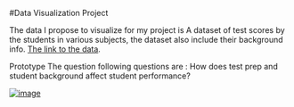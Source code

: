 #Data Visualization Project

The data I propose to visualize for my project is A dataset of test scores by the students in various subjects, the dataset also include their background info. [The link to the data](https://www.kaggle.com/spscientist/students-performance-in-exams).

Prototype
The question following questions are : How does test prep and student background affect student performance?

[![image](https://user-images.githubusercontent.com/44887761/65477243-b31a2e00-de53-11e9-94e0-38392cb2e6d2.png)](https://beta.vizhub.com/samemurk21/7fcea284f75542908ba69349e4daadfa)
